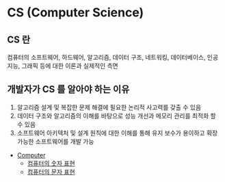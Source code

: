 # CS (Computer Science)

## CS 란

컴퓨터의 소프트웨어, 하드웨어, 알고리즘, 데이터 구조, 네트워킹, 데이터베이스, 인공지능, 그래픽 등에 대한 이론과 실제적인 측면

## 개발자가 CS 를 알아야 하는 이유

1. 알고리즘 설계 및 복잡한 문제 해결에 필요한 논리적 사고력를 갖출 수 있음
2. 데이터 구조와 알고리즘의 이해를 바탕으로 성능 개선과 메모리 관리를 최적화 할 수 있음
3. 소프트웨어 아키텍처 및 설계 원칙에 대한 이해를 통해 유지 보수가 용이하고 확장 가능한 소프트웨어를 개발 가능

- [Computer](https://github.com/sotthang/TIL/blob/master/cs/computer.md)
  - [컴퓨터의 숫자 표현](https://github.com/sotthang/TIL/blob/master/cs/number.md)
  - [컴퓨터의 문자 표현](https://github.com/sotthang/TIL/blob/master/cs/character.md)
